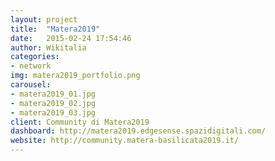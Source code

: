 ```yaml
---
layout: project
title:  "Matera2019"
date:   2015-02-24 17:54:46
author: Wikitalia
categories:
- network
img: matera2019_portfolio.png
carousel:
- matera2019_01.jpg
- matera2019_02.jpg
- matera2019_03.jpg
client: Community di Matera2019
dashboard: http://matera2019.edgesense.spazidigitali.com/
website: http://community.matera-basilicata2019.it/
---
```


